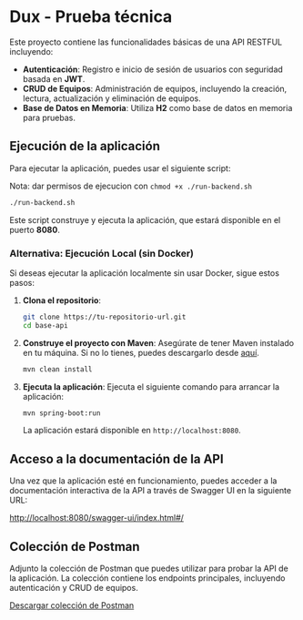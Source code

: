 
# Dux - Prueba técnica

Este proyecto contiene las funcionalidades básicas de una API RESTFUL incluyendo:

- **Autenticación**: Registro e inicio de sesión de usuarios con seguridad basada en **JWT**.
- **CRUD de Equipos**: Administración de equipos, incluyendo la creación, lectura, actualización y eliminación de equipos.
- **Base de Datos en Memoria**: Utiliza **H2** como base de datos en memoria para pruebas.

## Ejecución de la aplicación

Para ejecutar la aplicación, puedes usar el siguiente script:

Nota: dar permisos de ejecucion con `chmod +x ./run-backend.sh`

```bash
./run-backend.sh
```
Este script construye y ejecuta la aplicación, que estará disponible en el puerto **8080**.

### Alternativa: Ejecución Local (sin Docker)

Si deseas ejecutar la aplicación localmente sin usar Docker, sigue estos pasos:

1. **Clona el repositorio**:
   ```bash
   git clone https://tu-repositorio-url.git
   cd base-api
   ```

2. **Construye el proyecto con Maven**:
   Asegúrate de tener Maven instalado en tu máquina. Si no lo tienes, puedes descargarlo desde [aquí](https://maven.apache.org/download.cgi).

   ```bash
   mvn clean install
   ```

3. **Ejecuta la aplicación**:
   Ejecuta el siguiente comando para arrancar la aplicación:

   ```bash
   mvn spring-boot:run
   ```

   La aplicación estará disponible en `http://localhost:8080`.



## Acceso a la documentación de la API

Una vez que la aplicación esté en funcionamiento, puedes acceder a la documentación interactiva de la API a través de Swagger UI en la siguiente URL:

[http://localhost:8080/swagger-ui/index.html#/](http://localhost:8080/swagger-ui/index.html#/)

## Colección de Postman

Adjunto la colección de Postman que puedes utilizar para probar la API de la aplicación. La colección contiene los endpoints principales, incluyendo autenticación y CRUD de equipos.

[Descargar colección de Postman](https://github.com/pablo-gorgoglione/test-api/blob/aa368adeb6de98a2d8306b2ed681c85ab14f4240/dux-challenge.postman_collection.json)
